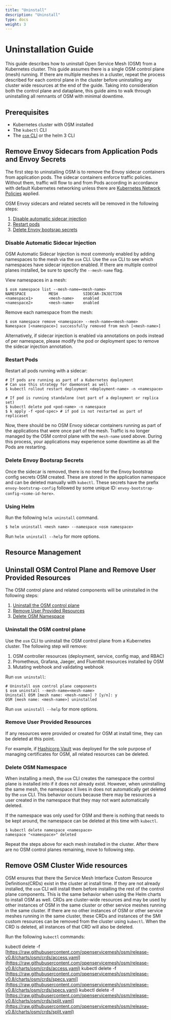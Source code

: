 ```yaml
---
title: "Uninstall"
description: "Uninstall"
type: docs
weight: 3
---
```


# Uninstallation Guide

This guide describes how to uninstall Open Service Mesh (OSM) from a Kubernetes cluster. This guide assumes there is a single OSM control plane (mesh) running. If there are multiple meshes in a cluster, repeat the process described for each control plane in the cluster before uninstalling any cluster wide resources at the end of the guide. Taking into consideration both the control plane and dataplane, this guide aims to walk through uninstalling all remnants of OSM with minimal downtime.

## Prerequisites

- Kubernetes cluster with OSM installed
- The `kubectl` CLI
- The [`osm` CLI](/docs/install/#set-up-the-osm-cli) or the helm 3 CLI

## Remove Envoy Sidecars from Application Pods and Envoy Secrets

The first step to uninstalling OSM is to remove the Envoy sidecar containers from application pods. The sidecar containers enforce traffic policies. Without them, traffic will flow to and from Pods according in accordance with default Kubernetes networking unless there are [Kubernetes Network Policies](https://kubernetes.io/docs/concepts/services-networking/network-policies/) applied.

OSM Envoy sidecars and related secrets will be removed in the following steps:

1. [Disable automatic sidecar injection](#disable-automatic-sidecar-injection)
1. [Restart pods](#restart-pods)
1. [Delete Envoy bootsrap secrets](#delete-envoy-bootsrap-secrets)

### Disable Automatic Sidecar Injection

OSM Automatic Sidecar Injection is most commonly enabled by adding namespaces to the mesh via the `osm` CLI. Use the `osm` CLI to see which
namespaces have sidecar injection enabled. If there are multiple control planes installed, be sure to specify the `--mesh-name` flag.

View namespaces in a mesh:

```console
$ osm namespace list --mesh-name=<mesh-name>
NAMESPACE          MESH           SIDECAR-INJECTION
<namespace1>       <mesh-name>    enabled
<namespace2>       <mesh-name>    enabled
```

Remove each namespace from the mesh:

```console
$ osm namespace remove <namespace> --mesh-name=<mesh-name>
Namespace [<namespace>] successfully removed from mesh [<mesh-name>]
```

Alternatively, if sidecar injection is enabled via annotations on pods instead of per namespace, please modify the pod or deployment spec to remove the sidecar injection annotation.

### Restart Pods

Restart all pods running with a sidecar:

```console
# If pods are running as part of a Kubernetes deployment
# Can use this strategy for daemonset as well
$ kubectl rollout restart deployment <deployment-name> -n <namespace>

# If pod is running standalone (not part of a deployment or replica set)
$ kubectl delete pod <pod-name> -n namespace
$ k apply -f <pod-spec> # if pod is not restarted as part of replicaset
```

Now, there should be no OSM Envoy sidecar containers running as part of the applications that were once part of the mesh. Traffic is no
longer managed by the OSM control plane with the `mesh-name` used above. During this process, your applications may experience some downtime
as all the Pods are restarting.

### Delete Envoy Bootsrap Secrets

Once the sidecar is removed, there is no need for the Envoy bootstrap config secrets OSM created. These are stored in the application namespace and can be deleted manually with `kubectl`. These secrets have the prefix `envoy-bootstrap-config` followed by some unique ID: `envoy-bootstrap-config-<some-id-here>`.

### Using Helm

Run the following `helm uninstall` command.
```console
$ helm uninstall <mesh name> --namespace <osm namespace>
```

Run `helm uninstall --help` for more options.

## Resource Management

## Uninstall OSM Control Plane and Remove User Provided Resources

The OSM control plane and related components will be uninstalled in the following steps:

1. [Uninstall the OSM control plane](#uninstall-the-osm-control-plane)
1. [Remove User Provided Resources](#remove-user-provided-resources)
1. [Delete OSM Namespace](#delete-osm-namespace)

### Uninstall the OSM control plane

Use the `osm` CLI to uninstall the OSM control plane from a Kubernetes cluster. The following step will remove:

1. OSM controller resources (deployment, service, config map, and RBAC)
1. Prometheus, Grafana, Jaeger, and Fluentbit resources installed by OSM
1. Mutating webhook and validating webhook

Run `osm uninstall`:

```console
# Uninstall osm control plane components
$ osm uninstall --mesh-name=<mesh-name>
Uninstall OSM [mesh name: <mesh-name>] ? [y/n]: y
OSM [mesh name: <mesh-name>] uninstalled
```

Run `osm uninstall --help` for more options.

### Remove User Provided Resources

If any resources were provided or created for OSM at install time, they can be deleted at this point.

For example, if [Hashicorp Vault](/docs/tasks/certificates/#installing-hashi-vault) was deployed for the sole purpose of managing certificates for OSM, all related resources can be deleted.

### Delete OSM Namespace

When installing a mesh, the `osm` CLI creates the namespace the control plane is installed into if it does not already exist. However, when uninstalling the same mesh, the namespace it lives in does not automatically get deleted by the `osm` CLI. This behavior occurs because
there may be resources a user created in the namespace that they may not want automatically deleted.

If the namespace was only used for OSM and there is nothing that needs to be kept around, the namespace can be deleted at this time with `kubectl`.

```console
$ kubectl delete namespace <namespace>
namespace "<namespace>" deleted
```

Repeat the steps above for each mesh installed in the cluster. After there are no OSM control planes remaining, move to following step.

## Remove OSM Cluster Wide resources

OSM ensures that there the Service Mesh Interface Custom Resource Definitions(CRDs) exist in the cluster at install time. If they are not already installed, the `osm` CLI will install them before installing the rest of the control plane components. This is the same behavior when using the Helm charts to install OSM as well. CRDs are cluster-wide resources and may be used by other instances of OSM in the same cluster
or other service meshes running in the same cluster. If there are no other instances of OSM or other service meshes running in the same
cluster, these CRDs and instances of the SMI custom resources can be removed from the cluster using `kubectl`. When the CRD is deleted, all
instances of that CRD will also be deleted.

Run the following `kubectl` commands:

kubectl delete -f [https://raw.githubusercontent.com/openservicemesh/osm/release-v0.8/charts/osm/crds/access.yaml](https://raw.githubusercontent.com/openservicemesh/osm/release-v0.8/charts/osm/crds/access.yaml)
kubectl delete -f [https://raw.githubusercontent.com/openservicemesh/osm/release-v0.8/charts/osm/crds/specs.yaml](https://raw.githubusercontent.com/openservicemesh/osm/release-v0.8/charts/osm/crds/specs.yaml)
kubectl delete -f [https://raw.githubusercontent.com/openservicemesh/osm/release-v0.8/charts/osm/crds/split.yaml](https://raw.githubusercontent.com/openservicemesh/osm/release-v0.8/charts/osm/crds/split.yaml)
